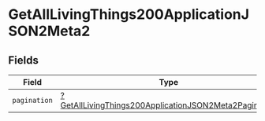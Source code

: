 # GetAllLivingThings200ApplicationJSON2Meta2


## Fields

| Field                                                                                                                                    | Type                                                                                                                                     | Required                                                                                                                                 | Description                                                                                                                              |
| ---------------------------------------------------------------------------------------------------------------------------------------- | ---------------------------------------------------------------------------------------------------------------------------------------- | ---------------------------------------------------------------------------------------------------------------------------------------- | ---------------------------------------------------------------------------------------------------------------------------------------- |
| `pagination`                                                                                                                             | [?GetAllLivingThings200ApplicationJSON2Meta2Pagination](../../models/operations/GetAllLivingThings200ApplicationJson2Meta2Pagination.md) | :heavy_minus_sign:                                                                                                                       | N/A                                                                                                                                      |